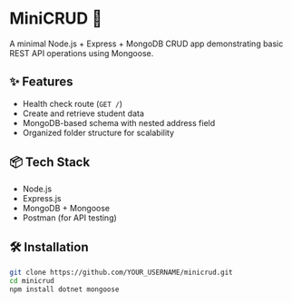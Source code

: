 # MiniCRUD 🚀

A minimal Node.js + Express + MongoDB CRUD app demonstrating basic REST API operations using Mongoose.

## ✨ Features

- Health check route (`GET /`)
- Create and retrieve student data
- MongoDB-based schema with nested address field
- Organized folder structure for scalability

## 📦 Tech Stack

- Node.js
- Express.js
- MongoDB + Mongoose
- Postman (for API testing)

## 🛠️ Installation

```bash
git clone https://github.com/YOUR_USERNAME/minicrud.git
cd minicrud
npm install dotnet mongoose
